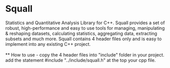 # Squall
Statistics and Quantitative Analysis Library for C++. Squall provides a set of robust, high-performance and easy to use tools for managing, manipulating &amp; reshaping datasets, calculating  statistics, aggregating data, extracting subsets and much more. Squall contains 4 header files only and is easy to implement into any existing C++ project.
<br/><br/>** How to use - copy the 4 header files into "include" folder in your project. add the statement #include "../include/squall.h" at the top your cpp file.
